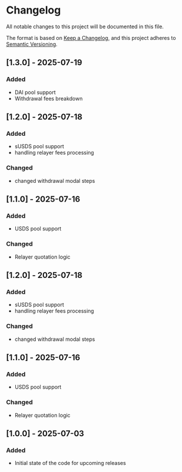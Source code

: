 # Changelog

All notable changes to this project will be documented in this file.

The format is based on [Keep a Changelog](https://keepachangelog.com/en/1.1.0/),
and this project adheres to [Semantic Versioning](https://semver.org/spec/v2.0.0.html).

## [1.3.0] - 2025-07-19

### Added

- DAI pool support
- Withdrawal fees breakdown

## [1.2.0] - 2025-07-18

### Added

- sUSDS pool support
- handling relayer fees processing

### Changed 

- changed withdrawal modal steps

## [1.1.0] - 2025-07-16

### Added

- USDS pool support

### Changed

- Relayer quotation logic

## [1.2.0] - 2025-07-18

### Added

- sUSDS pool support
- handling relayer fees processing

### Changed 

- changed withdrawal modal steps

## [1.1.0] - 2025-07-16

### Added

- USDS pool support

### Changed

- Relayer quotation logic

## [1.0.0] - 2025-07-03

### Added

- Initial state of the code for upcoming releases